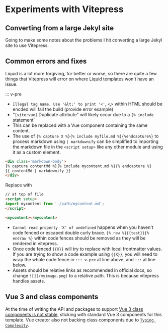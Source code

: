 # Experiments with Vitepress

## Converting from a large Jekyl site
Going to make some notes about the problems I hit converting a large Jekyl site to use Vitepress.

## Common errors and fixes

Liquid is a lot more forgiving, for better or worse, so there are quite a few things that Vitepress will error on where Liquid templates won't have an issue.

::: v-pre
- `Illegal tag name. Use '&lt;' to print '<'`, `<`,`>` within HTML should be encded will fail the build (provide error example)
- "`[vite:vue]` Duplicate attribute" will likely occur due to a `{% include` statement`
 - This can be replaced with a Vue component containing the same content.
- The use of `{% capture X %}{% include myfile.md %}{%endcapture%}` to process markdown using `| markdownify` can be simplified to importing the markdown file in the `<script setup>` like any other module and using it as a custom element.

```html
<div class='markdown-body'>
{% capture contentMd %}{% include mycontent.md %}{% endcapture %}
{{ contentMd | markdownify }}
</div>
```
Replace with
```html
// at top of file
<script setup>
import mycontent from './path/mycontent.md';
</script>

<mycontent></mycontent>
```

- `Cannot read property 'X' of undefined` happens when you haven't code fenced or escaped double curly brace. `{% raw %}{{test}}{% endraw %}` within code fences should be removed as they will be rendered in vitepress.
 - Once code fenced `{{X}}` will try to replace with local frontmatter values. If you are trying to show a code example using `{{X}}`, you will need to wrap the whole code fence in `::: v-pre` at line above, and `:::` at line below.
- Assets should be relative links as recommended in official docs, so change `![](/myimage.png)` to a relative path. This is because vitepress handles assets.


## Vue 3 and class components
At the time of writing the API and packages to support [Vue 3 class components is not stable](https://github.com/vuejs/vue-class-component/issues/406), sticking with standard Vue 3 components for this template. Vue creator also not backing class components due to [`Typing Complexity`](https://github.com/vuejs/rfcs/pull/17#issuecomment-494242121).



